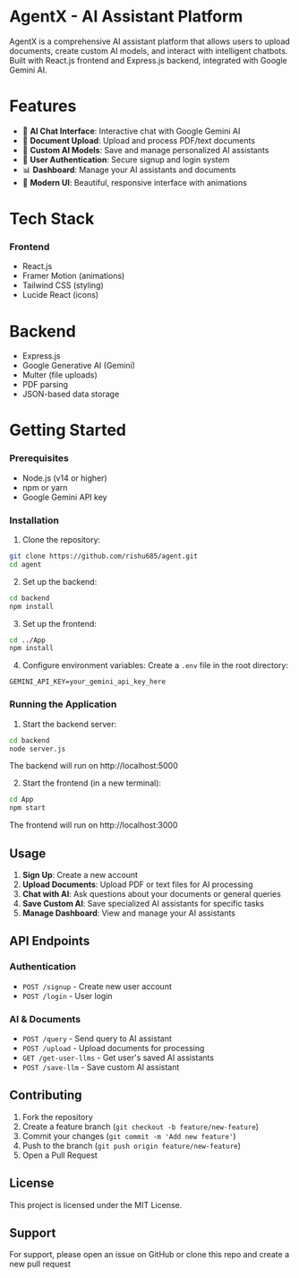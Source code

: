 # AgentX - AI Assistant Platform

AgentX is a comprehensive AI assistant platform that allows users to upload documents, create custom AI models, and interact with intelligent chatbots. Built with React.js frontend and Express.js backend, integrated with Google Gemini AI.

# Features

- 🤖 **AI Chat Interface**: Interactive chat with Google Gemini AI
- 📄 **Document Upload**: Upload and process PDF/text documents  
- 💾 **Custom AI Models**: Save and manage personalized AI assistants
- 👤 **User Authentication**: Secure signup and login system
- 📊 **Dashboard**: Manage your AI assistants and documents
- 🎨 **Modern UI**: Beautiful, responsive interface with animations

# Tech Stack

### Frontend
- React.js
- Framer Motion (animations)
- Tailwind CSS (styling)
- Lucide React (icons)

# Backend
- Express.js
- Google Generative AI (Gemini)
- Multer (file uploads)
- PDF parsing
- JSON-based data storage

# Getting Started

### Prerequisites
- Node.js (v14 or higher)
- npm or yarn
- Google Gemini API key

### Installation

1. Clone the repository:
```bash
git clone https://github.com/rishu685/agent.git
cd agent
```

2. Set up the backend:
```bash
cd backend
npm install
```

3. Set up the frontend:
```bash
cd ../App
npm install
```

4. Configure environment variables:
Create a `.env` file in the root directory:
```
GEMINI_API_KEY=your_gemini_api_key_here
```

### Running the Application

1. Start the backend server:
```bash
cd backend
node server.js
```
The backend will run on http://localhost:5000

2. Start the frontend (in a new terminal):
```bash
cd App
npm start
```
The frontend will run on http://localhost:3000

## Usage

1. **Sign Up**: Create a new account
2. **Upload Documents**: Upload PDF or text files for AI processing
3. **Chat with AI**: Ask questions about your documents or general queries
4. **Save Custom AI**: Save specialized AI assistants for specific tasks
5. **Manage Dashboard**: View and manage your AI assistants

## API Endpoints

### Authentication
- `POST /signup` - Create new user account
- `POST /login` - User login

### AI & Documents
- `POST /query` - Send query to AI assistant
- `POST /upload` - Upload documents for processing
- `GET /get-user-llms` - Get user's saved AI assistants
- `POST /save-llm` - Save custom AI assistant

## Contributing

1. Fork the repository
2. Create a feature branch (`git checkout -b feature/new-feature`)
3. Commit your changes (`git commit -m 'Add new feature'`)
4. Push to the branch (`git push origin feature/new-feature`)
5. Open a Pull Request

## License

This project is licensed under the MIT License.

## Support

For support, please open an issue on GitHub or clone this repo and create a new pull request

